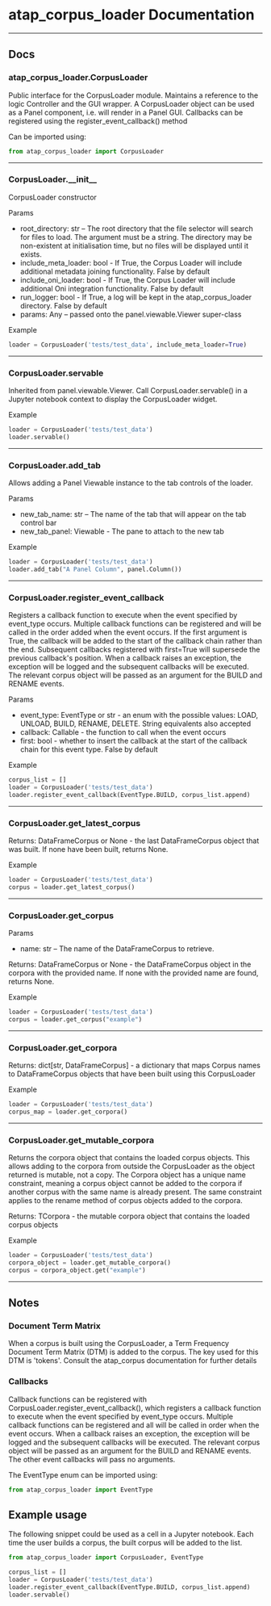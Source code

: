 # atap_corpus_loader Documentation

---

## Docs

### atap_corpus_loader.CorpusLoader

Public interface for the CorpusLoader module. Maintains a reference to the logic Controller and the GUI wrapper. A CorpusLoader object can be used as a Panel component, i.e. will render in a Panel GUI. Callbacks can be registered using the register_event_callback() method

Can be imported using:

```python
from atap_corpus_loader import CorpusLoader
```

---

### CorpusLoader.\_\_init\_\_

CorpusLoader constructor

Params
-  root_directory: str – The root directory that the file selector will search for files to load. The argument must be a string. The directory may be non-existent at initialisation time, but no files will be displayed until it exists.
- include_meta_loader: bool - If True, the Corpus Loader will include additional metadata joining functionality. False by default
- include_oni_loader: bool - If True, the Corpus Loader will include additional Oni integration functionality. False by default
- run_logger: bool - If True, a log will be kept in the atap_corpus_loader directory. False by default
- params: Any – passed onto the panel.viewable.Viewer super-class

Example

```python
loader = CorpusLoader('tests/test_data', include_meta_loader=True)
```

---

### CorpusLoader.servable

Inherited from panel.viewable.Viewer. Call CorpusLoader.servable() in a Jupyter notebook context to display the CorpusLoader widget.

Example

```python
loader = CorpusLoader('tests/test_data')
loader.servable()
```

---

### CorpusLoader.add_tab

Allows adding a Panel Viewable instance to the tab controls of the loader.

Params
- new_tab_name: str – The name of the tab that will appear on the tab control bar
- new_tab_panel: Viewable - The pane to attach to the new tab

Example

```python
loader = CorpusLoader('tests/test_data')
loader.add_tab("A Panel Column", panel.Column())
```

---

### CorpusLoader.register_event_callback

Registers a callback function to execute when the event specified by event_type occurs.
Multiple callback functions can be registered and will be called in the order added when the event occurs.
If the first argument is True, the callback will be added to the start of the callback chain rather than the end.
Subsequent callbacks registered with first=True will supersede the previous callback's position.
When a callback raises an exception, the exception will be logged and the subsequent callbacks will be executed.
The relevant corpus object will be passed as an argument for the BUILD and RENAME events.

Params
- event_type: EventType or str - an enum with the possible values: LOAD, UNLOAD, BUILD, RENAME, DELETE. String equivalents also accepted
- callback: Callable - the function to call when the event occurs
- first: bool - whether to insert the callback at the start of the callback chain for this event type. False by default

Example

```python
corpus_list = []
loader = CorpusLoader('tests/test_data')
loader.register_event_callback(EventType.BUILD, corpus_list.append)
```

---

### CorpusLoader.get_latest_corpus

Returns: DataFrameCorpus or None - the last DataFrameCorpus object that was built. If none have been built, returns None.

Example

```python
loader = CorpusLoader('tests/test_data')
corpus = loader.get_latest_corpus()
```

---

### CorpusLoader.get_corpus

Params
-  name: str – The name of the DataFrameCorpus to retrieve.

Returns: DataFrameCorpus or None - the DataFrameCorpus object in the corpora with the provided name. If none with the provided name are found, returns None.

Example

```python
loader = CorpusLoader('tests/test_data')
corpus = loader.get_corpus("example")
```

---

### CorpusLoader.get_corpora

Returns: dict[str, DataFrameCorpus] - a dictionary that maps Corpus names to DataFrameCorpus objects that have been built using this CorpusLoader

Example

```python
loader = CorpusLoader('tests/test_data')
corpus_map = loader.get_corpora()
```

---

### CorpusLoader.get_mutable_corpora

Returns the corpora object that contains the loaded corpus objects.
This allows adding to the corpora from outside the CorpusLoader as the object returned is mutable, not a copy.
The Corpora object has a unique name constraint, meaning a corpus object cannot be added to the corpora if another corpus with the same name is already present. The same constraint applies to the rename method of corpus objects added to the corpora.

Returns: TCorpora - the mutable corpora object that contains the loaded corpus objects

Example

```python
loader = CorpusLoader('tests/test_data')
corpora_object = loader.get_mutable_corpora()
corpus = corpora_object.get("example")
```

---

## Notes

### Document Term Matrix

When a corpus is built using the CorpusLoader, a Term Frequency Document Term Matrix (DTM) is added to the corpus. The key used for this DTM is 'tokens'. Consult the atap_corpus documentation for further details

### Callbacks

Callback functions can be registered with CorpusLoader.register_event_callback(), which registers a callback function to execute when the event specified by event_type occurs.
Multiple callback functions can be registered and all will be called in order when the event occurs.
When a callback raises an exception, the exception will be logged and the subsequent callbacks will be executed.
The relevant corpus object will be passed as an argument for the BUILD and RENAME events. The other event callbacks will pass no arguments.

The EventType enum can be imported using:

```python
from atap_corpus_loader import EventType
```

## Example usage

The following snippet could be used as a cell in a Jupyter notebook. Each time the user builds a corpus, the built corpus will be added to the list.

```python
from atap_corpus_loader import CorpusLoader, EventType

corpus_list = []
loader = CorpusLoader('tests/test_data')
loader.register_event_callback(EventType.BUILD, corpus_list.append)
loader.servable()
```